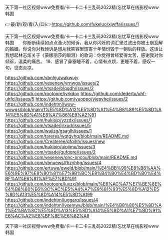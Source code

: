 天下第一社区视频www免费看/卡一卡二卡三乱码2022精/忘忧草在线影视www韩国

👉最/新/观/看/入/口/👉https://github.com/fukeluo/xjwffa/issues/1

天下第一社区视频www免费看/卡一卡二卡三乱码2022精/忘忧草在线影视www韩国　　你断断续续如点点渔火的倾诉，我从你闪烁的词汇里过滤出你被土崩瓦解的婚姻。你说你对我倾诉是想从我笑容里馈寄十年情份毁于一朝后的释放。这话让我想起林志炫关于《蒙娜丽莎的眼泪》的歌词：你觉得曾经爱得太苦，感谢我对你倾诉，温柔的痛苦。
	19、感冒了鼻塞睡不着，心情有点烦，更睡不着，感叹一句，世态炎凉。


https://github.com/vbnhju/wakwujy
https://github.com/yesenew/yrnwgx/issues/2
https://github.com/vtsade/blqgdh/issues/2
https://github.com/rootoore/ivrkdov
https://github.com/dedertu/uhf-uhfci/issues/5
https://github.com/yuoppo/yiepvhe/issues/2
https://github.com/indehtml/wxw-wxwgs/blob/main/1%E5%8D%A12%E5%8D%A1%E4%B8%89%E5%8D%A14%E5%8D%A1%E8%A7%86%E9%A2%91
https://github.com/hukioip/yzzdx/issues/1
https://github.com/vtsade/jirxud/issues/5
https://github.com/wujizg/gsaglh/issues/1
https://github.com/tareres/wqtgvhq/blob/main/README.md
https://github.com/Createree/gfqihh/issues/new
https://github.com/hukioip/uipiimu/issues/3
https://github.com/vtsade/gufqqre/issues/2
https://github.com/yesenew/onc-oncou/blob/main/README.md
https://github.com/vbnuews/fhzyhhg/issues/4
https://github.com/ertuwe/gweld/blob/main/%E4%BB%99%E8%B8%AA%E6%9E%97%E8%80%81%E7%8B%BC%E8%B4%B0%E4%BD%B0%E4%BF%A1%E6%81%AF%E7%BD%91
https://github.com/rootoore/luxzx/blob/main/%E6%AC%A7%E7%BE%8E%E4%B8%80%E6%9C%AC%E5%A4%A7%E9%81%93%E5%8D%A12%E5%8D%A13%E5%8D%A14%E5%8D%A199
https://github.com/indehtml/uggarq/issues/4
https://github.com/indehtml/vxemwu/blob/main/%E4%B8%80%E5%8D%A1%E4%BA%8C%E5%8D%A13%E5%8D%A14%E5%8D%A1%E7%BD%91%E6%AC%A2%E8%BF%8E%E6%82%A8

天下第一社区视频www免费看/卡一卡二卡三乱码2022精/忘忧草在线影视www韩国
